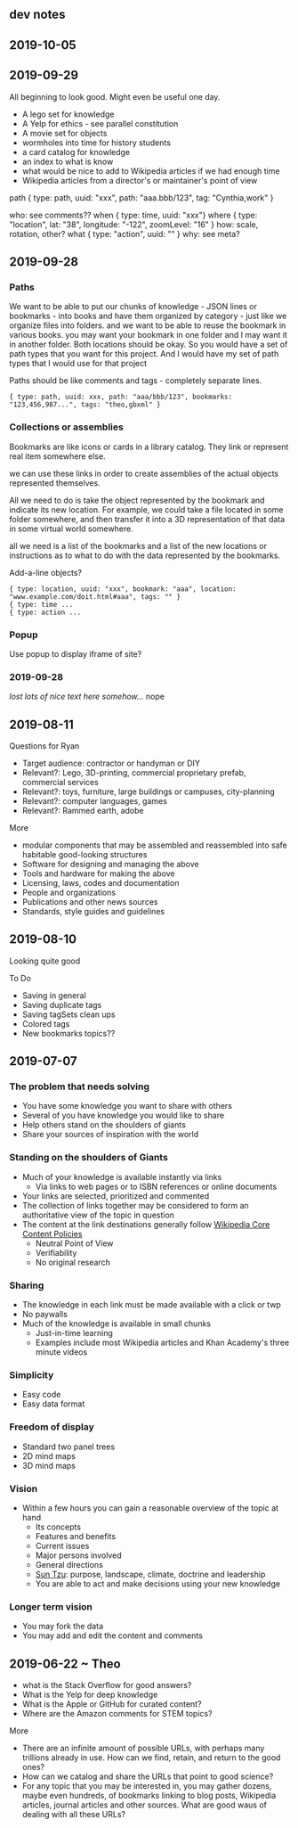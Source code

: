 ## dev notes


## 2019-10-05


## 2019-09-29

All beginning to look good. Might even be useful one day.

* A lego set for knowledge
* A Yelp for ethics - see parallel constitution
* A movie set for objects
* wormholes into time for history students
* a card catalog for knowledge
* an index to what is know
* what would be nice to add to Wikipedia articles if we had enough time
* Wikipedia articles from a director's or maintainer's point of view

path { type: path, uuid: "xxx", path: "aaa.bbb/123", tag: "Cynthia,work" }

who: see comments??
when { type: time, uuid: "xxx"}
where { type: "location", lat: "38", longitude: "-122", zoomLevel: "16" }
how: scale, rotation, other?
what { type: "action", uuid: "" }
why: see meta?



## 2019-09-28

### Paths

We want to be able to put our chunks of knowledge - JSON lines or bookmarks - into books and have them organized by category - just like we organize files into folders. and we want to be able to reuse the bookmark in various books. you may want your bookmark in one folder and I may want it in another folder. Both locations should be okay. So you would have a set of path types that you want for this project. And I would have my set of path types that I would use for that project

Paths should be like comments and tags - completely separate lines.

    { type: path, uuid: xxx, path: "aaa/bbb/123", bookmarks: "123,456,987...", tags: "theo,gbxml" }

### Collections or assemblies

Bookmarks are like icons or cards in a library catalog. They link or represent real item somewhere else.

we can use these links in order to create assemblies of the actual objects represented themselves.

All we need to do is take the object represented by the bookmark and indicate its new location. For example, we could take a file located in some folder somewhere, and then transfer it into a 3D representation of that data in some virtual world somewhere.

all we need is a list of the bookmarks and a list of the new locations or instructions as to what to do with the data represented by the bookmarks.

Add-a-line objects?

	{ type: location, uuid: "xxx", bookmark: "aaa", location: "www.example.com/doit.html#aaa", tags: "" }
	{ type: time ...
	{ type: action ...


### Popup

Use popup to display iframe of site?




### 2019-09-28

_lost lots of nice text here somehow..._ nope

## 2019-08-11

Questions for Ryan

* Target audience: contractor or handyman or DIY
* Relevant?: Lego, 3D-printing, commercial proprietary prefab, commercial services
* Relevant?: toys, furniture, large buildings or campuses, city-planning
* Relevant?: computer languages, games
* Relevant?: Rammed earth, adobe

More

* modular components that may be assembled and reassembled into safe habitable good-looking structures
* Software for designing and managing the above
* Tools and hardware for making the above
* Licensing, laws, codes and documentation
* People and organizations
* Publications and other news sources
* Standards, style guides and guidelines


## 2019-08-10

Looking quite good

To Do

* Saving in general
* Saving duplicate tags
* Saving tagSets clean ups
* Colored tags
* New bookmarks topics??


## 2019-07-07

### The problem that needs solving

* You have some knowledge you want to share with others
* Several of you have knowledge you would like to share
* Help others stand on the shoulders of giants
* Share your sources of inspiration with the world


### Standing on the shoulders of Giants

* Much of your knowledge is available instantly via links
	* Via links to web pages or to ISBN references or online documents
* Your links are selected, prioritized and commented
* The collection of links together may be considered to form an authoritative view of the topic in question
* The content at the link destinations generally follow [Wikipedia Core Content Policies]( https://en.wikipedia.org/wiki/Wikipedia:Core_content_policies )
	* Neutral Point of View
	* Verifiability
	* No original research


### Sharing

* The knowledge in each link must be made available with a click or twp
* No paywalls
* Much of the knowledge is available in small chunks
	* Just-in-time learning
	* Examples include most Wikipedia articles and Khan Academy's three minute videos


### Simplicity

* Easy code
* Easy data format


### Freedom of display

* Standard two panel trees
* 2D mind maps
* 3D mind maps


### Vision

* Within a few hours you can gain a reasonable overview of the topic at hand
	* Its concepts
	* Features and benefits
	* Current issues
	* Major persons involved
	* General directions
	* [Sun Tzu]( https://medium.com/wardleymaps/on-being-lost-2ef5f05eb1ec ): purpose, landscape, climate, doctrine and leadership
	* You are able to act and make decisions using your new knowledge

### Longer term vision

* You may fork the data
* You may add and edit the content and comments


## 2019-06-22 ~ Theo

* what is the Stack Overflow for good answers?
* What is the Yelp for deep knowledge
* What is the Apple or GitHub for curated content?
* Where are the Amazon comments for STEM topics?

More

* There are an infinite amount of possible URLs, with perhaps many trillions already in use. How can we find, retain, and return to the good ones?
* How can we catalog and share the URLs that point to good science?
* For any topic that you may be interested in, you may gather dozens, maybe even hundreds, of bookmarks linking to blog posts, Wikipedia articles, journal articles and other sources. What are good waus of dealing with all these URLs?